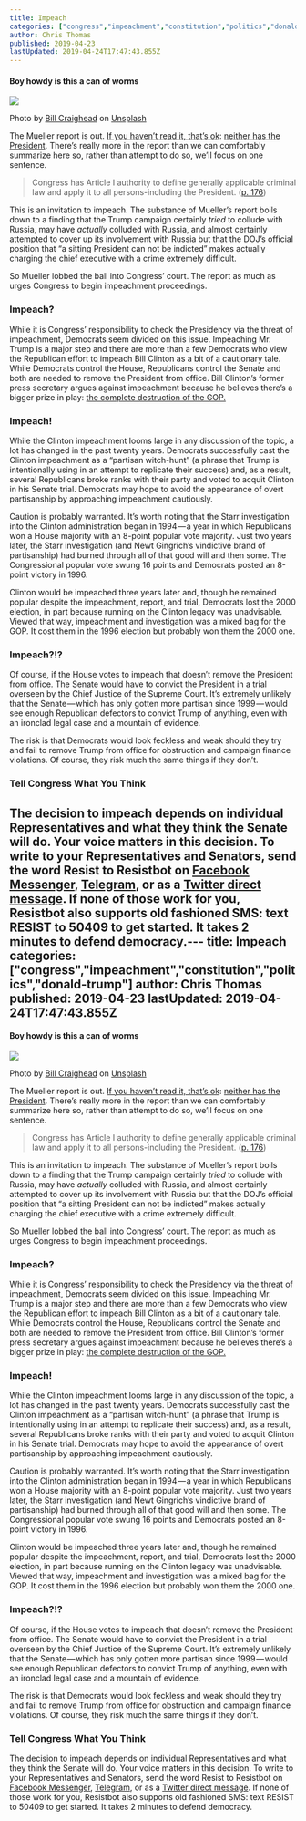 ```yaml
---
title: Impeach
categories: ["congress","impeachment","constitution","politics","donald-trump"]
author: Chris Thomas
published: 2019-04-23
lastUpdated: 2019-04-24T17:47:43.855Z
---
```

#### Boy howdy is this a can of worms

![](https://cdn-images-1.medium.com/max/1024/0*qWCHMS6v-snsiNPG)

Photo by [Bill Craighead](https://unsplash.com/@craigheadshots?utm_source=medium&utm_medium=referral) on [Unsplash](https://unsplash.com?utm_source=medium&utm_medium=referral)

The Mueller report is out. [If you haven’t read it, that’s ok](https://www.businessinsider.com/people-who-havent-read-the-mueller-report-insist-it-exonerates-trump-2019-4): [neither has the President](https://www.scmp.com/news/world/united-states-canada/article/3004985/donald-trump-says-he-has-not-read-robert-muellers). There’s really more in the report than we can comfortably summarize here so, rather than attempt to do so, we’ll focus on one sentence.

> Congress has Article I authority to define generally applicable criminal law and apply it to all persons-including the President. ([p. 176](https://thebulwark.com/app/uploads/2019/04/report.pdf))

This is an invitation to impeach. The substance of Mueller’s report boils down to a finding that the Trump campaign certainly _tried_ to collude with Russia, may have _actually_ colluded with Russia, and almost certainly attempted to cover up its involvement with Russia but that the DOJ’s official position that “a sitting President can not be indicted” makes actually charging the chief executive with a crime extremely difficult.

So Mueller lobbed the ball into Congress’ court. The report as much as urges Congress to begin impeachment proceedings.

### Impeach?

While it is Congress’ responsibility to check the Presidency via the threat of impeachment, Democrats seem divided on this issue. Impeaching Mr. Trump is a major step and there are more than a few Democrats who view the Republican effort to impeach Bill Clinton as a bit of a cautionary tale. While Democrats control the House, Republicans control the Senate and both are needed to remove the President from office. Bill Clinton’s former press secretary argues against impeachment because he believes there’s a bigger prize in play: [the complete destruction of the GOP.](https://www.nytimes.com/2019/04/22/opinion/theres-a-bigger-prize-than-impeachment.html?action=click&module=Opinion&pgtype=Homepage)

### Impeach!

While the Clinton impeachment looms large in any discussion of the topic, a lot has changed in the past twenty years. Democrats successfully cast the Clinton impeachment as a “partisan witch-hunt” (a phrase that Trump is intentionally using in an attempt to replicate their success) and, as a result, several Republicans broke ranks with their party and voted to acquit Clinton in his Senate trial. Democrats may hope to avoid the appearance of overt partisanship by approaching impeachment cautiously.

Caution is probably warranted. It’s worth noting that the Starr investigation into the Clinton administration began in 1994 — a year in which Republicans won a House majority with an 8-point popular vote majority. Just two years later, the Starr investigation (and Newt Gingrich’s vindictive brand of partisanship) had burned through all of that good will and then some. The Congressional popular vote swung 16 points and Democrats posted an 8-point victory in 1996.

Clinton would be impeached three years later and, though he remained popular despite the impeachment, report, and trial, Democrats lost the 2000 election, in part because running on the Clinton legacy was unadvisable. Viewed that way, impeachment and investigation was a mixed bag for the GOP. It cost them in the 1996 election but probably won them the 2000 one.

### Impeach?!?

Of course, if the House votes to impeach that doesn’t remove the President from office. The Senate would have to convict the President in a trial overseen by the Chief Justice of the Supreme Court. It’s extremely unlikely that the Senate — which has only gotten more partisan since 1999 — would see enough Republican defectors to convict Trump of anything, even with an ironclad legal case and a mountain of evidence.

The risk is that Democrats would look feckless and weak should they try and fail to remove Trump from office for obstruction and campaign finance violations. Of course, they risk much the same things if they don’t.

### Tell Congress What You Think

The decision to impeach depends on individual Representatives and what they think the Senate will do. Your voice matters in this decision. To write to your Representatives and Senators, send the word Resist to Resistbot on [Facebook Messenger](http://m.me/resistbot), [Telegram](http://t.me/resistbot), or as a [Twitter direct message](https://twitter.com/messages/compose?recipient_id=835740314006511618&text=resist). If none of those work for you, Resistbot also supports old fashioned SMS: text RESIST to 50409 to get started. It takes 2 minutes to defend democracy.---
  title: Impeach
  categories: ["congress","impeachment","constitution","politics","donald-trump"]
  author: Chris Thomas
  published: 2019-04-23
  lastUpdated: 2019-04-24T17:47:43.855Z
  ---
  #### Boy howdy is this a can of worms

![](https://cdn-images-1.medium.com/max/1024/0*qWCHMS6v-snsiNPG)

Photo by [Bill Craighead](https://unsplash.com/@craigheadshots?utm_source=medium&utm_medium=referral) on [Unsplash](https://unsplash.com?utm_source=medium&utm_medium=referral)

The Mueller report is out. [If you haven’t read it, that’s ok](https://www.businessinsider.com/people-who-havent-read-the-mueller-report-insist-it-exonerates-trump-2019-4): [neither has the President](https://www.scmp.com/news/world/united-states-canada/article/3004985/donald-trump-says-he-has-not-read-robert-muellers). There’s really more in the report than we can comfortably summarize here so, rather than attempt to do so, we’ll focus on one sentence.

> Congress has Article I authority to define generally applicable criminal law and apply it to all persons-including the President. ([p. 176](https://thebulwark.com/app/uploads/2019/04/report.pdf))

This is an invitation to impeach. The substance of Mueller’s report boils down to a finding that the Trump campaign certainly _tried_ to collude with Russia, may have _actually_ colluded with Russia, and almost certainly attempted to cover up its involvement with Russia but that the DOJ’s official position that “a sitting President can not be indicted” makes actually charging the chief executive with a crime extremely difficult.

So Mueller lobbed the ball into Congress’ court. The report as much as urges Congress to begin impeachment proceedings.

### Impeach?

While it is Congress’ responsibility to check the Presidency via the threat of impeachment, Democrats seem divided on this issue. Impeaching Mr. Trump is a major step and there are more than a few Democrats who view the Republican effort to impeach Bill Clinton as a bit of a cautionary tale. While Democrats control the House, Republicans control the Senate and both are needed to remove the President from office. Bill Clinton’s former press secretary argues against impeachment because he believes there’s a bigger prize in play: [the complete destruction of the GOP.](https://www.nytimes.com/2019/04/22/opinion/theres-a-bigger-prize-than-impeachment.html?action=click&module=Opinion&pgtype=Homepage)

### Impeach!

While the Clinton impeachment looms large in any discussion of the topic, a lot has changed in the past twenty years. Democrats successfully cast the Clinton impeachment as a “partisan witch-hunt” (a phrase that Trump is intentionally using in an attempt to replicate their success) and, as a result, several Republicans broke ranks with their party and voted to acquit Clinton in his Senate trial. Democrats may hope to avoid the appearance of overt partisanship by approaching impeachment cautiously.

Caution is probably warranted. It’s worth noting that the Starr investigation into the Clinton administration began in 1994 — a year in which Republicans won a House majority with an 8-point popular vote majority. Just two years later, the Starr investigation (and Newt Gingrich’s vindictive brand of partisanship) had burned through all of that good will and then some. The Congressional popular vote swung 16 points and Democrats posted an 8-point victory in 1996.

Clinton would be impeached three years later and, though he remained popular despite the impeachment, report, and trial, Democrats lost the 2000 election, in part because running on the Clinton legacy was unadvisable. Viewed that way, impeachment and investigation was a mixed bag for the GOP. It cost them in the 1996 election but probably won them the 2000 one.

### Impeach?!?

Of course, if the House votes to impeach that doesn’t remove the President from office. The Senate would have to convict the President in a trial overseen by the Chief Justice of the Supreme Court. It’s extremely unlikely that the Senate — which has only gotten more partisan since 1999 — would see enough Republican defectors to convict Trump of anything, even with an ironclad legal case and a mountain of evidence.

The risk is that Democrats would look feckless and weak should they try and fail to remove Trump from office for obstruction and campaign finance violations. Of course, they risk much the same things if they don’t.

### Tell Congress What You Think

The decision to impeach depends on individual Representatives and what they think the Senate will do. Your voice matters in this decision. To write to your Representatives and Senators, send the word Resist to Resistbot on [Facebook Messenger](http://m.me/resistbot), [Telegram](http://t.me/resistbot), or as a [Twitter direct message](https://twitter.com/messages/compose?recipient_id=835740314006511618&text=resist). If none of those work for you, Resistbot also supports old fashioned SMS: text RESIST to 50409 to get started. It takes 2 minutes to defend democracy.